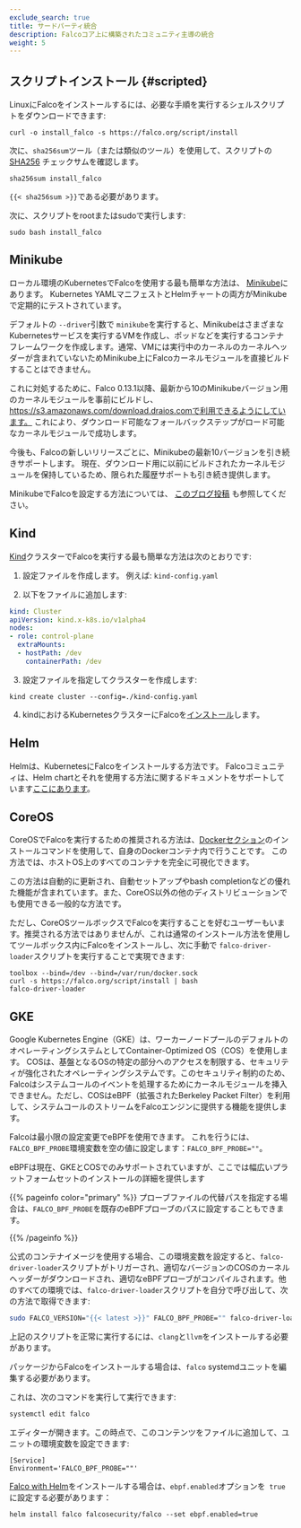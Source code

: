 ```yaml
---
exclude_search: true
title: サードパーティ統合
description: Falcoコア上に構築されたコミュニティ主導の統合
weight: 5
---
```


## スクリプトインストール {#scripted}

LinuxにFalcoをインストールするには、必要な手順を実行するシェルスクリプトをダウンロードできます:

```shell
curl -o install_falco -s https://falco.org/script/install
```

次に、`sha256sum`ツール（または類似のツール）を使用して、スクリプトの [SHA256](https://en.wikipedia.org/wiki/SHA-2) チェックサムを確認します。

```shell
sha256sum install_falco
```

`{{< sha256sum >}}`である必要があります。

次に、スクリプトをrootまたはsudoで実行します:

```shell
sudo bash install_falco
```

## Minikube 

ローカル環境のKubernetesでFalcoを使用する最も簡単な方法は、 [Minikube](https://kubernetes.io/docs/tutorials/hello-minikube/)にあります。 Kubernetes YAMLマニフェストとHelmチャートの両方がMinikubeで定期的にテストされています。

デフォルトの `--driver`引数で `minikube`を実行すると、MinikubeはさまざまなKubernetesサービスを実行するVMを作成し、ポッドなどを実行するコンテナフレームワークを作成します。通常、VMには実行中のカーネルのカーネルヘッダーが含まれていないためMinikube上にFalcoカーネルモジュールを直接ビルドすることはできません。

これに対処するために、Falco 0.13.1以降、最新から10のMinikubeバージョン用のカーネルモジュールを事前にビルドし、https://s3.amazonaws.com/download.draios.comで利用できるようにしています。 これにより、ダウンロード可能なフォールバックステップがロード可能なカーネルモジュールで成功します。

今後も、Falcoの新しいリリースごとに、Minikubeの最新10バージョンを引き続きサポートします。 現在、ダウンロード用に以前にビルドされたカーネルモジュールを保持しているため、限られた履歴サポートも引き続き提供します。

MinikubeでFalcoを設定する方法については、 [このブログ投稿](https://falco.org/blog/minikube-falco-kernel-module/) も参照してください。

## Kind

 [Kind](https://github.com/kubernetes-sigs/kind)クラスターでFalcoを実行する最も簡単な方法は次のとおりです:

1. 設定ファイルを作成します。 例えば: `kind-config.yaml`

2. 以下をファイルに追加します:
```yaml
kind: Cluster
apiVersion: kind.x-k8s.io/v1alpha4
nodes:
- role: control-plane
  extraMounts:
  - hostPath: /dev
    containerPath: /dev
```

3. 設定ファイルを指定してクラスターを作成します:
```
kind create cluster --config=./kind-config.yaml
```

4. kindにおけるKubernetesクラスターにFalcoを[インストール](../installation)します。


## Helm

Helmは、KubernetesにFalcoをインストールする方法です。 Falcoコミュニティは、Helm chartとそれを使用する方法に関するドキュメントをサポートしています[ここにあります](https://github.com/falcosecurity/charts/tree/master/falco)。

## CoreOS

CoreOSでFalcoを実行するための推奨される方法は、[Dockerセクション](/docs/getting-started/running#docker)のインストールコマンドを使用して、自身のDockerコンテナ内で行うことです。 この方法では、ホストOS上のすべてのコンテナを完全に可視化できます。

この方法は自動的に更新され、自動セットアップやbash completionなどの優れた機能が含まれています。また、CoreOS以外の他のディストリビューションでも使用できる一般的な方法です。

ただし、CoreOSツールボックスでFalcoを実行することを好むユーザーもいます。推奨される方法ではありませんが、これは通常のインストール方法を使用してツールボックス内にFalcoをインストールし、次に手動で `falco-driver-loader`スクリプトを実行することで実現できます:

```shell
toolbox --bind=/dev --bind=/var/run/docker.sock
curl -s https://falco.org/script/install | bash
falco-driver-loader
```


## GKE

Google Kubernetes Engine（GKE）は、ワーカーノードプールのデフォルトのオペレーティングシステムとしてContainer-Optimized OS（COS）を使用します。 COSは、基盤となるOSの特定の部分へのアクセスを制限する、セキュリティが強化されたオペレーティングシステムです。このセキュリティ制約のため、Falcoはシステムコールのイベントを処理するためにカーネルモジュールを挿入できません。ただし、COSはeBPF（拡張されたBerkeley Packet Filter）を利用して、システムコールのストリームをFalcoエンジンに提供する機能を提供します。

Falcoは最小限の設定変更でeBPFを使用できます。 これを行うには、`FALCO_BPF_PROBE`環境変数を空の値に設定します：`FALCO_BPF_PROBE=""`。

eBPFは現在、GKEとCOSでのみサポートされていますが、ここでは幅広いプラットフォームセットのインストールの詳細を提供します

{{% pageinfo color="primary" %}} 
 プローブファイルの代替パスを指定する場合は、`FALCO_BPF_PROBE`を既存のeBPFプローブのパスに設定することもできます。

{{% /pageinfo %}}

公式のコンテナイメージを使用する場合、この環境変数を設定すると、`falco-driver-loader`スクリプトがトリガーされ、適切なバージョンのCOSのカーネルヘッダーがダウンロードされ、適切なeBPFプローブがコンパイルされます。他のすべての環境では、`falco-driver-loader`スクリプトを自分で呼び出して、次の方法で取得できます:

```bash
sudo FALCO_VERSION="{{< latest >}}" FALCO_BPF_PROBE="" falco-driver-loader
```

上記のスクリプトを正常に実行するには、`clang`と`llvm`をインストールする必要があります。

パッケージからFalcoをインストールする場合は、`falco` systemdユニットを編集する必要があります。

これは、次のコマンドを実行して実行できます:

```bash
systemctl edit falco
```

エディターが開きます。この時点で、このコンテンツをファイルに追加して、ユニットの環境変数を設定できます:

```
[Service]
Environment='FALCO_BPF_PROBE=""'
```

[Falco with Helm](https://falco.org/docs/third-party/#helm)をインストールする場合は、`ebpf.enabled`オプションを` true`に設定する必要があります：

```
helm install falco falcosecurity/falco --set ebpf.enabled=true
```
